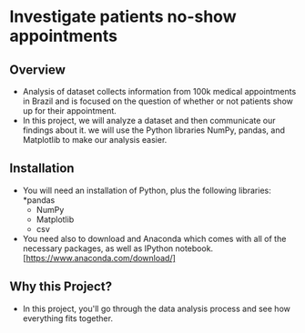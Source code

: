 # Investigate patients no-show appointments

## Overview
 * Analysis of dataset collects information from 100k medical appointments in Brazil and is focused on the question of whether or not patients show up for their appointment.
 * In this project, we will analyze a dataset and then communicate our findings about it. we will use the Python libraries NumPy, pandas, and Matplotlib to make our analysis easier.

## Installation
 * You will need an installation of Python, plus the following libraries:
	*pandas
	* NumPy
	* Matplotlib
	* csv
 * You need also to download and Anaconda which comes with all of the necessary packages, as well as IPython notebook. [https://www.anaconda.com/download/]


## Why this Project?
 * In this project, you'll go through the data analysis process and see how everything fits together.


